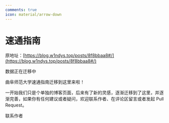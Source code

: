 ```yaml
---
comments: true
icon: material/arrow-down
---
```


# 速通指南

原地址：[https://blog.w1ndys.top/posts/8f8bbaa8#/](https://blog.w1ndys.top/posts/8f8bbaa8#/)

数据正在迁移中

曲阜师范大学速通指南迁移到这里来啦！

一开始我们只是个单独的博客页面，后来有了新的灵感，逐渐迁移到了这里，并逐渐完善，如果你有任何建议或者疑问，欢迎联系作者、在评论区留言或者发起 Pull Request。

联系作者